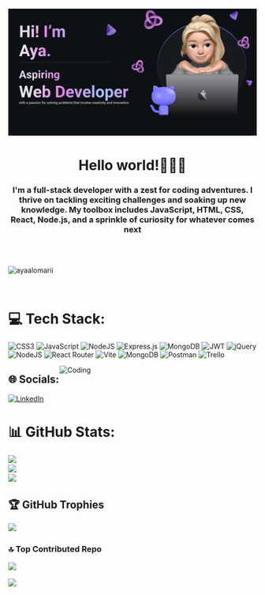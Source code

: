 
![MasterHead](https://github.com/AyaAlomarii/AyaAlomarii/blob/b14df4088a10557c004f7739c2bbf3c6c7edd00c/README%20Github%20Banner%20(Community)@2x.png?raw=true)



<h1 align="center"> Hello world!👋🏻💜</h1>
<h3 align="center">I'm a full-stack developer with a zest for coding adventures. I thrive on tackling exciting challenges and soaking up new knowledge. My toolbox includes JavaScript, HTML, CSS, React, Node.js, and a sprinkle of curiosity for whatever comes next</h3>
<br/>
<br/>
<p align="left"> <img src="https://komarev.com/ghpvc/?username=ayaalomarii&label=Profile%20views&color=0e75b6&style=flat" alt="ayaalomarii" /> </p>
<br/>

# 💻 Tech Stack:
![CSS3](https://img.shields.io/badge/css3-%231572B6.svg?style=for-the-badge&logo=css3&logoColor=white) ![JavaScript](https://img.shields.io/badge/javascript-%23323330.svg?style=for-the-badge&logo=javascript&logoColor=%23F7DF1E) ![NodeJS](https://img.shields.io/badge/node.js-6DA55F?style=for-the-badge&logo=node.js&logoColor=white) ![Express.js](https://img.shields.io/badge/express.js-%23404d59.svg?style=for-the-badge&logo=express&logoColor=%2361DAFB) ![MongoDB](https://img.shields.io/badge/MongoDB-%234ea94b.svg?style=for-the-badge&logo=mongodb&logoColor=white) ![JWT](https://img.shields.io/badge/JWT-black?style=for-the-badge&logo=JSON%20web%20tokens) ![jQuery](https://img.shields.io/badge/jquery-%230769AD.svg?style=for-the-badge&logo=jquery&logoColor=white) ![NodeJS](https://img.shields.io/badge/node.js-6DA55F?style=for-the-badge&logo=node.js&logoColor=white) ![React Router](https://img.shields.io/badge/React_Router-CA4245?style=for-the-badge&logo=react-router&logoColor=white) ![Vite](https://img.shields.io/badge/vite-%23646CFF.svg?style=for-the-badge&logo=vite&logoColor=white) ![MongoDB](https://img.shields.io/badge/MongoDB-%234ea94b.svg?style=for-the-badge&logo=mongodb&logoColor=white) ![Postman](https://img.shields.io/badge/Postman-FF6C37?style=for-the-badge&logo=postman&logoColor=white) ![Trello](https://img.shields.io/badge/Trello-%23026AA7.svg?style=for-the-badge&logo=Trello&logoColor=white)
<br/>

<img align="right" alt="Coding" width="400" src="https://user-images.githubusercontent.com/63905637/145709095-4f7e73cb-e52e-44fa-99a5-58a96ac4ff0c.gif"/>

## 🌐 Socials:
[![LinkedIn](https://img.shields.io/badge/LinkedIn-%230077B5.svg?logo=linkedin&logoColor=white)](https://linkedin.com/in/ayaalomari) 
# 📊 GitHub Stats:
![](https://github-readme-stats.vercel.app/api?username=ayaalomarii&theme=dark&hide_border=false&include_all_commits=true&count_private=true)<br/>
![](https://github-readme-streak-stats.herokuapp.com/?user=ayaalomarii&theme=dark&hide_border=false)<br/>
![](https://github-readme-stats.vercel.app/api/top-langs/?username=ayaalomarii&theme=dark&hide_border=false&include_all_commits=true&count_private=true&layout=compact)
<br/>
## 🏆 GitHub Trophies
![](https://github-profile-trophy.vercel.app/?username=ayaalomarii&theme=radical&no-frame=false&no-bg=true&margin-w=4)
<br/>
### 🔝 Top Contributed Repo
![](https://github-contributor-stats.vercel.app/api?username=ayaalomarii&limit=5&theme=dark&combine_all_yearly_contributions=true)


[![](https://visitcount.itsvg.in/api?id=ayaalomarii&icon=0&color=5)](https://visitcount.itsvg.in)

<!-- Proudly created with GPRM ( https://gprm.itsvg.in ) -->


<!-- <p><img align="left" src="https://github-readme-stats.vercel.app/api/top-langs?username=ayaalomarii&show_icons=true&locale=en&layout=compact" alt="ayaalomarii" /></p>

<p>&nbsp;<img align="center" src="https://github-readme-stats.vercel.app/api?username=ayaalomarii&show_icons=true&locale=en" alt="ayaalomarii" /></p> -->

